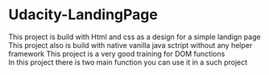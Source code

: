 # Udacity-LandingPage
This project is build with Html and css as a design for a simple landign page 
This project also is build with native vanilla java sctript without any helper framework 
This project is a very good training for DOM functions  
In this project there is two main function you can use it in a such project
